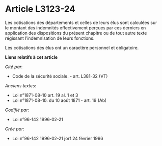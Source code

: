 # Article L3123-24

Les cotisations des départements et celles de leurs élus sont calculées sur le montant des indemnités effectivement perçues
par ces derniers en application des dispositions du présent chapitre ou de tout autre texte régissant l'indemnisation de
leurs fonctions.

Les cotisations des élus ont un caractère personnel et obligatoire.

**Liens relatifs à cet article**

_Cité par_:

  - Code de la sécurité sociale. - art. L381-32 (VT)

_Anciens textes_:

  - Loi n°1871-08-10 art. 19 al. 1 et 3
  - Loi n°1871-08-10. du 10 août 1871 - art. 19 (Ab)

_Codifié par_:

  - Loi n°96-142 1996-02-21

_Créé par_:

  - Loi n°96-142 1996-02-21 jorf 24 février 1996
